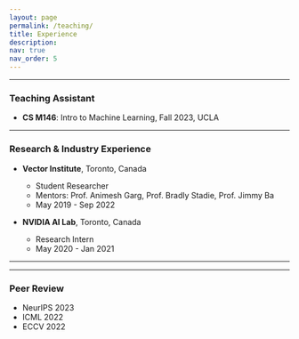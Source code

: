 ```yaml
---
layout: page
permalink: /teaching/
title: Experience
description: 
nav: true
nav_order: 5
---
```


---

### Teaching Assistant
- **CS M146**: Intro to Machine Learning, Fall 2023, UCLA

---

### Research & Industry Experience

- **Vector Institute**, Toronto, Canada
  - Student Researcher
  - Mentors: Prof. Animesh Garg, Prof. Bradly Stadie, Prof. Jimmy Ba
  - May 2019 - Sep 2022

- **NVIDIA AI Lab**, Toronto, Canada
  - Research Intern
  - May 2020 - Jan 2021

---

---

### Peer Review

- NeurIPS 2023
- ICML 2022
- ECCV 2022